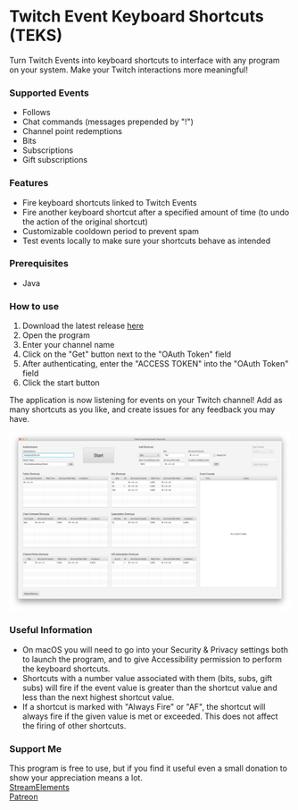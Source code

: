 # Twitch Event Keyboard Shortcuts (TEKS)
Turn Twitch Events into keyboard shortcuts to interface with any program on your system. Make your Twitch interactions more meaningful!

### Supported Events
- Follows
- Chat commands (messages prepended by "!")
- Channel point redemptions
- Bits
- Subscriptions
- Gift subscriptions

### Features
- Fire keyboard shortcuts linked to Twitch Events
- Fire another keyboard shortcut after a specified amount of time (to undo the action of the original shortcut)
- Customizable cooldown period to prevent spam
- Test events locally to make sure your shortcuts behave as intended

### Prerequisites
- Java

### How to use
1. Download the latest release [here](https://github.com/Rexios80/Twitch-Event-Keyboard-Shortcuts/releases)
2. Open the program
3. Enter your channel name
4. Click on the "Get" button next to the "OAuth Token" field
5. After authenticating, enter the "ACCESS TOKEN" into the "OAuth Token" field
6. Click the start button

The application is now listening for events on your Twitch channel! Add as many shortcuts as you like, and create issues for any feedback you may have.

![Demo Image](https://github.com/Rexios80/Twitch-Event-Keyboard-Shortcuts/blob/master/demo.png)

### Useful Information
- On macOS you will need to go into your Security & Privacy settings both to launch the program, and to give Accessibility permission to perform the keyboard shortcuts.
- Shortcuts with a number value associated with them (bits, subs, gift subs) will fire if the event value is greater than the shortcut value and less than the next highest shortcut value.
- If a shortcut is marked with "Always Fire" or "AF", the shortcut will always fire if the given value is met or exceeded. This does not affect the firing of other shortcuts.

### Support Me
This program is free to use, but if you find it useful even a small donation to show your appreciation means a lot.  
[StreamElements](https://streamelements.com/rexios85/tip)  
[Patreon](https://www.patreon.com/rexios)
